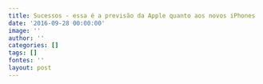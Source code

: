 ```yaml
---
title: Sucessos - essa é a previsão da Apple quanto aos novos iPhones
date: '2016-09-28 00:00:00'
image: ''
author: ''
categories: []
tags: []
fontes: ''
layout: post
---
```

